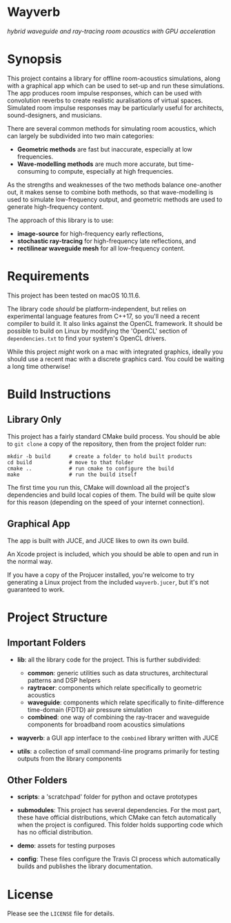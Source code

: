 Wayverb
=======

*hybrid waveguide and ray-tracing room acoustics with GPU acceleration*

Synopsis
========

This project contains a library for offline room-acoustics simulations, along
with a graphical app which can be used to set-up and run these simulations.
The app produces room impulse responses, which can be used with convolution
reverbs to create realistic auralisations of virtual spaces.
Simulated room impulse responses may be particularly useful for architects,
sound-designers, and musicians.

There are several common methods for simulating room acoustics, which can
largely be subdivided into two main categories:

* **Geometric methods** are fast but inaccurate, especially at low frequencies.
* **Wave-modelling methods** are much more accurate, but time-consuming to
  compute, especially at high frequencies.

As the strengths and weaknesses of the two methods balance one-another out, it
makes sense to combine both methods, so that wave-modelling is used to simulate
low-frequency output, and geometric methods are used to generate high-frequency
content.

The approach of this library is to use:

* **image-source** for high-frequency early reflections,
* **stochastic ray-tracing** for high-frequency late reflections, and
* **rectilinear waveguide mesh** for all low-frequency content.

Requirements
============

This project has been tested on macOS 10.11.6.

The library code *should* be platform-independent, but relies on experimental
language features from C++17, so you'll need a recent compiler to build it.
It also links against the OpenCL framework.
It should be possible to build on Linux by modifying the 'OpenCL' section of
`dependencies.txt` to find your system's OpenCL drivers.

While this project *might* work on a mac with integrated graphics, ideally you
should use a recent mac with a discrete graphics card.
You could be waiting a long time otherwise!

Build Instructions
==================

Library Only
------------

This project has a fairly standard CMake build process.
You should be able to `git clone` a copy of the repository, then from the
project folder run:

```
mkdir -b build      # create a folder to hold built products
cd build            # move to that folder
cmake ..            # run cmake to configure the build
make                # run the build itself
```

The first time you run this, CMake will download all the project's dependencies
and build local copies of them.
The build will be quite slow for this reason (depending on the speed of your
internet connection).

Graphical App
-------------

The app is built with JUCE, and JUCE likes to own its own build.

An Xcode project is included, which you should be able to open and run in the
normal way.

If you have a copy of the Projucer installed, you're welcome to try generating
a Linux project from the included `wayverb.jucer`, but it's not guaranteed to
work.

Project Structure
=================

Important Folders
-----------------

* **lib**: all the library code for the project. This is further subdivided:
    * **common**: generic utilities such as data structures, architectural
      patterns and DSP helpers
    * **raytracer**: components which relate specifically to geometric acoustics
    * **waveguide**: components which relate specifically to finite-difference
      time-domain (FDTD) air pressure simulation
    * **combined**: one way of combining the ray-tracer and waveguide components
      for broadband room acoustics simulations

* **wayverb**: a GUI app interface to the `combined` library written with JUCE

* **utils**: a collection of small command-line programs primarily for testing
  outputs from the library components

Other Folders
-------------

* **scripts**: a 'scratchpad' folder for python and octave prototypes

* **submodules**: This project has several dependencies. For the most part,
  these have official distributions, which CMake can fetch automatically when
  the project is configured. This folder holds supporting code which has no
  official distribution.

* **demo**: assets for testing purposes

* **config**: These files configure the Travis CI process which automatically
  builds and publishes the library documentation.

License
=======

Please see the `LICENSE` file for details.

